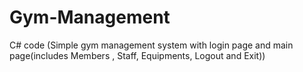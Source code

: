 # Gym-Management
C# code (Simple gym management system with login page and main page(includes Members , Staff, Equipments, Logout and Exit))
